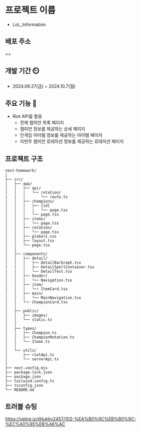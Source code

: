 # 프로젝트 이름

- LoL_Information

## 배포 주소
<>

## 개발 기간 ⏲️

- 2024.09.27(금) ~ 2024.10.7(월)

## 주요 기능 💜

- Riot API를 활용
  - 전체 챔피언 목록 페이지
  - 챔피언 정보를 제공하는 상세 페이지
  - 인게임 아이템 정보를 제공하는 아이템 페이지
  - 이번주 챔피언 로테이션 정보를 제공하는 로테이션 페이지

## 프로젝트 구조

```
next-homework/
│
├── src/
|   ├── app/
│   │   ├── api/
|   |   |   └── rotation/
|   |   |       └── route.ts
│   │   ├── champions/
|   |   |   ├── [id]
|   |   |   |   └── page.tsx
|   |   |   └── page.tsx
│   │   ├── items/
|   |   |   └── page.tsx
│   │   ├── rotation/
|   |   |   └── page.tsx
│   │   ├── globals.css
│   │   ├── layout.tsx
│   │   └── page.tsx
|   |
│   ├── components/
│   │   ├── detail/
|   |   |   ├── DetailBarGraph.tsx
|   |   |   ├── DetailSpellContainer.tsx
|   |   |   └── DetailText.tsx
│   │   ├── header/
|   |   |   └── Navigation.tsx
│   │   ├── item/
|   |   |   └── ItemCard.tsx
│   │   ├── main/
|   |   |   └── MainNavigation.tsx
│   │   └── ChampionCard.tsx
│   │
│   ├── public/
│   │   ├── images/
│   │   └── static.ts
│   │
│   ├── types/
│   │   ├── Champion.ts
│   │   ├── ChampionRotation.ts
│   │   └── Items.ts
│   │
│   └── utils/
│       ├── riotApi.ts
│       └── serverApi.ts
│
├── next.config.mjs
├── package-lock.json
├── package.json
├── tailwind.config.ts
├── tsconfig.json
└── README.md
```

## 트러블 슈팅
<https://velog.io/@lukby2457/102-%EA%B0%9C%EB%B0%9C-%EC%A0%95%EB%A6%AC>